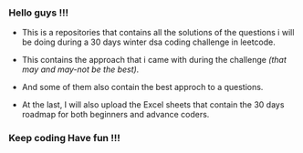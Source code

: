 ### Hello guys !!! 
* This is a repositories that contains all the solutions of the questions i will be doing during a 30 days winter dsa coding challenge in leetcode.

* This contains the approach that i came with during the challenge *(that may and may-not be the best).*

* And some of them also contain the best approch to a questions. 

* At the last, I will also upload the Excel sheets that contain the 30 days roadmap for both beginners and advance coders. 

### Keep coding Have fun !!! 
